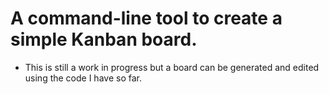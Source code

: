 # A command-line tool to create a simple Kanban board. 

- This is still a work in progress but a board can be generated and edited using the code I have so far.